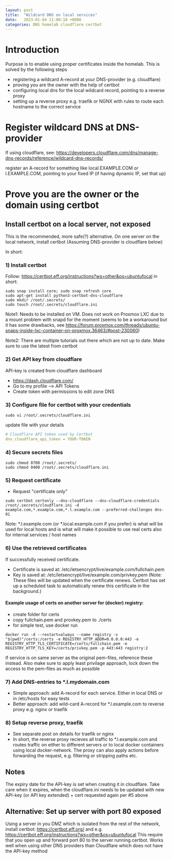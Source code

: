 ```yaml
---
layout: post
title:  "Wildcard DNS on local services"
date:   2023-01-04 11:00:10 +0000
categories: DNS homelab cloudflare certbot
---
```


# Introduction
Purpose is to enable using proper certificates inside the homelab. This is solved by the following steps
* registering a wildcard A-record at your DNS-provider (e.g. cloudflare)
* proving you are the owner with the help of certbot 
* configuring local dns for the local wildcard record, pointing to a reverse proxy
* setting up a reverse proxy e.g. traefik or NGNX with rules to route each hostname to the correct service

# Register wildcard DNS at DNS-provider
If using cloudflare, see: https://developers.cloudflare.com/dns/manage-dns-records/reference/wildcard-dns-records/

register an A-record for something like local.EXAMPLE.COM or l.EXAMPLE.COM, pointing to your fixed IP (if having dynamic IP, set that up)

# Prove you are the owner or the domain using certbot
## Install certbot on a local server, not exposed
This is the recommended, more safe(?) alternative.
On one server on the local network, install certbot
(Assuming DNS-provider is cloudflare below)

In short:
### 1) Install certbot

Follow: https://certbot.eff.org/instructions?ws=other&os=ubuntufocal
in short:
```console
sudo snap install core; sudo snap refresh core
sudo apt-get install python3-certbot-dns-cloudflare
sudo mkdir /root/.secrets/
sudo touch /root/.secrets/cloudflare.ini
```
Note1: Needs to be installed on VM. Does not work on Proxmox LXC due to a mount problem with snapd for the moment (seems to be a workaround but it has some drawbacks, see https://forum.proxmox.com/threads/ubuntu-snaps-inside-lxc-container-on-proxmox.36463/#post-230060)

Note2: There are multiple tutorials out there which are not up to date. Make sure to use the latest from certbot

### 2) Get API key from cloudflare
API-key is created from cloudflare dashboard
* https://dash.cloudflare.com/
* Go to my profile --> API Tokens
* Create token with permissions to edit zone DNS


### 3) Configure file for certbot with your credentials
```console
sudo vi /root/.secrets/cloudflare.ini
```
update file with your details
```yaml
# Cloudflare API token used by Certbot
dns_cloudflare_api_token = YOUR-TOKEN
```
### 4) Secure secrets files
```console
sudo chmod 0700 /root/.secrets/
sudo chmod 0400 /root/.secrets/cloudflare.ini
```

### 5) Request certificate
* Request "certificate only"

```console
sudo certbot certonly --dns-cloudflare --dns-cloudflare-credentials /root/.secrets/cloudflare.ini -d example.com,*.example.com,*.l.example.com --preferred-challenges dns-01
 ```
Note: *.l.example.com (or *.local.example.com if you prefer) is what will be used for local hosts and is what will make it possible to use real certs also for internal services / host names


### 6) Use the retrieved certificates
If successfully received certificate.
* Certificate is saved at: /etc/letsencrypt/live/example.com/fullchain.pem
* Key is saved at: /etc/letsencrypt/live/example.com/privkey.pem
(Note: These files will be updated when the certificate renews. Certbot has set up a scheduled task to automatically renew this certificate in the background.)

#### Example usage of certs on another server for (docker) registry:
* create folder for certs
* copy fullchain.pem and provkey.pem to ./certs
* for simple test, use docker run
```console
docker run -d --restart=always --name registry -v "$(pwd)"/certs:/certs -e REGISTRY_HTTP_ADDR=0.0.0.0:443 -e REGISTRY_HTTP_TLS_CERTIFICATE=/certs/fullchain.pem -e REGISTRY_HTTP_TLS_KEY=/certs/privkey.pem -p 443:443 registry:2
```
If service is on same server as the original pem-files, reference these instead.
Also make sure to apply least privilage approach, lock down the access to the pem-files as much as possible

### 7) Add DNS-entries to *.l.mydomain.com
 * Simple approach: add A-record for each service. Either in local DNS or in /etc/hosts for easy tests
 * Better approach: add wild-card A-record for *.l.example.com to reverse proxy e.g. nginx or traefik

### 8) Setup reverse proxy, traefik
 * See separate post on details for traefik or nginx
 * In short, the reverse proxy recieves all traffic to *.l.example.com and routes traffic on either to different servers or to local docker containers using local docker-network. The proxy can also apply actions before forwarding the request, e.g. filtering or stripping paths etc.

## Notes
The expiry date for the API-key is set when creating it in cloudflare. Take care when it expires, when the cloudflare.ini needs to be updated with new API-key (or API key extended) + cert requested again per #5 above

## Alternative: Set up server with port 80 exposed 
Using a server in you DMZ which is isolated from the rest of the network, install certbot: https://certbot.eff.org/ and e.g. https://certbot.eff.org/instructions?ws=other&os=ubuntufocal
This require that you open up and forward port 80 to the server running certbot. Works well when using other DNS providers than Cloudflare which does not have the API-key method